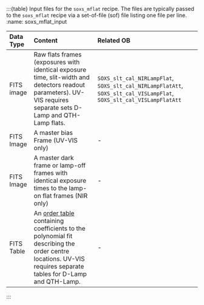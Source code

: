 :::{table} Input files for the `soxs_mflat` recipe. The files are typically passed to the `soxs_mflat` recipe via a set-of-file (sof) file listing one file per line.
:name: soxs_mflat_input


| Data Type | Content | Related OB |
|:----|:----|:---|
| FITS image |Raw flats frames (exposures with identical exposure time, slit-width and detectors readout parameters). UV-VIS requires separate sets D-Lamp and QTH-Lamp flats. | `SOXS_slt_cal_NIRLampFlat`, `SOXS_slt_cal_NIRLampFlatAtt`, `SOXS_slt_cal_VISLampFlat`, `SOXS_slt_cal_VISLampFlatAtt` |
| FITS Image |A master bias Frame (UV-VIS only) | - |
| FITS Image |A master dark frame or lamp-off frames with identical exposure times to the lamp-on flat frames (NIR only) | - |
| FITS Table |An [order table](../files/order_table.md) containing coefficients to the polynomial fit describing the order centre locations. UV-VIS requires separate tables for D-Lamp and QTH-Lamp. | - |

:::


